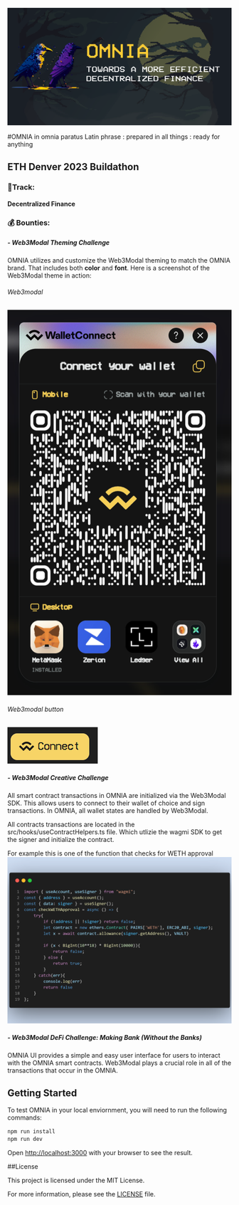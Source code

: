 ![OMNIA Card](public/OMNIA_card_official.png)

#OMNIA
in omnia paratus Latin phrase
: prepared in all things : ready for anything

## ETH Denver 2023 Buildathon

### 🚝Track: 
#### Decentralized Finance

### 💰 Bounties:
##### - Web3Modal Theming Challenge
OMNIA utilizes and customize the Web3Modal theming to match the OMNIA brand. That includes both **color** and **font**. Here is a screenshot of the Web3Modal theme in action:

###### Web3modal
![OMNIA Card](readme_images/Web3ModalThemeing1.png)

###### Web3modal button
![OMNIA Card](readme_images/Web3ModalThemeing2.png)

##### - Web3Modal Creative Challenge
All smart contract transactions in OMNIA are initialized via the Web3Modal SDK. This allows users to connect to their wallet of choice and sign transactions. In OMNIA, all wallet states are handled by Web3Modal.

All contracts transactions are located in the src/hooks/useContractHelpers.ts file. Which utlizie the wagmi SDK to get the signer and initialize the contract.

For example this is one of the function that checks for WETH approval 
![OMNIA Card](readme_images/code1.png)


##### - Web3Modal DeFi Challenge: Making Bank (Without the Banks)
OMNIA UI provides a simple and easy user interface for users to interact with the OMNIA smart contracts. Web3Modal plays a crucial role in all of the transactions that occur in the OMNIA.


## Getting Started

To test OMNIA in your local enviornment, you will need to run the following commands:

```bash
npm run install
npm run dev
```

Open [http://localhost:3000](http://localhost:3000) with your browser to see the result.


##License

This project is licensed under the MIT License. 

For more information, please see the [LICENSE](LICENSE) file.